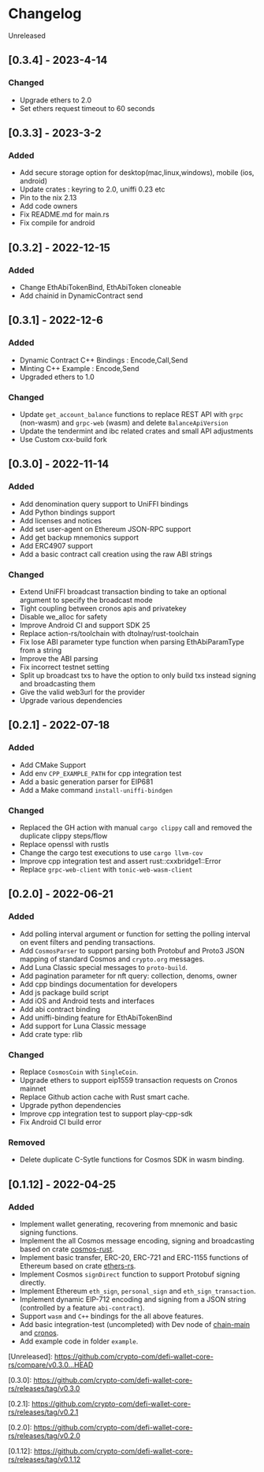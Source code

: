 # Changelog
Unreleased

## [0.3.4] - 2023-4-14
### Changed
- Upgrade ethers to 2.0
- Set ethers request timeout to 60 seconds


## [0.3.3] - 2023-3-2
### Added
- Add secure storage option for desktop(mac,linux,windows), mobile (ios, android)
- Update crates : keyring to 2.0, uniffi 0.23 etc
- Pin to the nix 2.13
- Add code owners
- Fix README.md for main.rs
- Fix compile for android

## [0.3.2] - 2022-12-15
### Added
- Change EthAbiTokenBind, EthAbiToken cloneable
- Add chainid in DynamicContract send

## [0.3.1] - 2022-12-6
### Added
- Dynamic Contract C++ Bindings : Encode,Call,Send
- Minting C++ Example : Encode,Send
- Upgraded ethers to 1.0

### Changed
- Update `get_account_balance` functions to replace REST API with `grpc` (non-wasm) and `grpc-web` (wasm) and delete `BalanceApiVersion`
- Update the tendermint and ibc related crates and small API adjustments
- Use Custom cxx-build fork


## [0.3.0] - 2022-11-14
### Added
- Add denomination query support to UniFFI bindings
- Add Python bindings support
- Add licenses and notices
- Add set user-agent on Ethereum JSON-RPC support
- Add get backup mnemonics support
- Add ERC4907 support
- Add a basic contract call creation using the raw ABI strings

### Changed
- Extend UniFFI broadcast transaction binding to take an optional argument to specify the broadcast mode
- Tight coupling between cronos apis and privatekey
- Disable we_alloc for safety
- Improve Android CI and support SDK 25
- Replace action-rs/toolchain with dtolnay/rust-toolchain
- Fix lose ABI parameter type function when parsing EthAbiParamType from a string
- Improve the ABI parsing
- Fix incorrect testnet setting
- Split up broadcast txs to have the option to only build txs instead signing and broadcasting them
- Give the valid web3url for the provider
- Upgrade various dependencies

## [0.2.1] - 2022-07-18
### Added
- Add CMake Support
- Add env `CPP_EXAMPLE_PATH` for cpp integration test
- Add a basic generation parser for EIP681
- Add a Make command `install-uniffi-bindgen`

### Changed
- Replaced the GH action with manual `cargo clippy` call and removed the duplicate clippy steps/flow
- Replace openssl with rustls
- Change the cargo test executions to use `cargo llvm-cov`
- Improve cpp integration test and assert rust::cxxbridge1::Error
- Replace `grpc-web-client` with `tonic-web-wasm-client`

## [0.2.0] - 2022-06-21
### Added
- Add polling interval argument or function for setting the polling interval on event filters and pending transactions.
- Add `CosmosParser` to support parsing both Protobuf and Proto3 JSON mapping of standard Cosmos and `crypto.org` messages.
- Add Luna Classic special messages to `proto-build`.
- Add pagination parameter for nft query: collection, denoms, owner
- Add cpp bindings documentation for developers
- Add js package build script
- Add iOS and Android tests and interfaces
- Add abi contract binding
- Add uniffi-binding feature for EthAbiTokenBind
- Add support for Luna Classic message
- Add crate type: rlib

### Changed
- Replace `CosmosCoin` with `SingleCoin`.
- Upgrade ethers to support eip1559 transaction requests on Cronos mainnet
- Replace Github action cache with Rust smart cache.
- Upgrade python dependencies
- Improve cpp integration test to support play-cpp-sdk
- Fix Android CI build error

### Removed
- Delete duplicate C-Sytle functions for Cosmos SDK in wasm binding.

## [0.1.12] - 2022-04-25
### Added
- Implement wallet generating, recovering from mnemonic and basic signing functions.
- Implement the all Cosmos message encoding, signing and broadcasting based on crate [cosmos-rust](https://github.com/cosmos/cosmos-rust).
- Implement basic transfer, ERC-20, ERC-721 and ERC-1155 functions of Ethereum based on crate [ethers-rs](https://github.com/gakonst/ethers-rs).
- Implement Cosmos `signDirect` function to support Protobuf signing directly.
- Implement Ethereum `eth_sign`, `personal_sign` and `eth_sign_transaction`.
- Implement dynamic EIP-712 encoding and signing from a JSON string (controlled by a feature `abi-contract`).
- Support `wasm` and `C++` bindings for the all above features.
- Add basic integration-test (uncompleted) with Dev node of [chain-main](https://github.com/crypto-org-chain/chain-main) and [cronos](https://github.com/crypto-org-chain/cronos).
- Add example code in folder `example`.

\[Unreleased\]: https://github.com/crypto-com/defi-wallet-core-rs/compare/v0.3.0...HEAD

\[0.3.0\]: https://github.com/crypto-com/defi-wallet-core-rs/releases/tag/v0.3.0

\[0.2.1\]: https://github.com/crypto-com/defi-wallet-core-rs/releases/tag/v0.2.1

\[0.2.0\]: https://github.com/crypto-com/defi-wallet-core-rs/releases/tag/v0.2.0

\[0.1.12\]: https://github.com/crypto-com/defi-wallet-core-rs/releases/tag/v0.1.12
